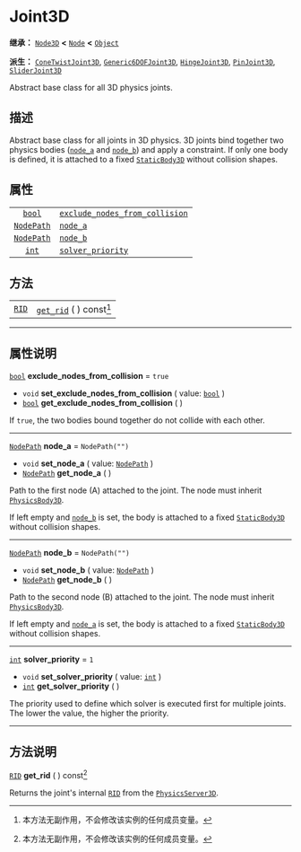 <!-- ⚠ 请勿编辑本文件 ⚠ -->
<!-- 本文档使用脚本从 WeDot 引擎源码仓库生成。 -->
<!-- 生成脚本：https://github.com/WeDot-Engine/WeDot/tree/4.3/doc/tools/make_md.py； -->
<!-- 原文件：https://github.com/WeDot-Engine/WeDot/tree/4.3/doc/classes/Joint3D.xml。 -->

<div id="_class_joint3d"></div>

# Joint3D

**继承：** [`Node3D`](class_node3d.md) **<** [`Node`](class_node.md) **<** [`Object`](class_object.md)

**派生：** [`ConeTwistJoint3D`](class_conetwistjoint3d.md), [`Generic6DOFJoint3D`](class_generic6dofjoint3d.md), [`HingeJoint3D`](class_hingejoint3d.md), [`PinJoint3D`](class_pinjoint3d.md), [`SliderJoint3D`](class_sliderjoint3d.md)

Abstract base class for all 3D physics joints.

## 描述

Abstract base class for all joints in 3D physics. 3D joints bind together two physics bodies ([`node_a`](#class_joint3d_property_node_a) and [`node_b`](#class_joint3d_property_node_b)) and apply a constraint. If only one body is defined, it is attached to a fixed [`StaticBody3D`](class_staticbody3d.md) without collision shapes.

## 属性

|||
|:-:|:--|
| [`bool`](class_bool.md)         | [`exclude_nodes_from_collision`](#class_joint3d_property_exclude_nodes_from_collision) | ``true``         |
| [`NodePath`](class_nodepath.md) | [`node_a`](#class_joint3d_property_node_a)                                             | ``NodePath("")`` |
| [`NodePath`](class_nodepath.md) | [`node_b`](#class_joint3d_property_node_b)                                             | ``NodePath("")`` |
| [`int`](class_int.md)           | [`solver_priority`](#class_joint3d_property_solver_priority)                           | ``1``            |

## 方法

|||
|:-:|:--|
| [`RID`](class_rid.md) | [`get_rid`](#class_joint3d_method_get_rid) ( ) const[^const] |

<!-- rst-class:: classref-section-separator -->

---

## 属性说明

<div id="_class_joint3d_property_exclude_nodes_from_collision"></div>

[`bool`](class_bool.md) **exclude_nodes_from_collision** = ``true`` <div id="class_joint3d_property_exclude_nodes_from_collision"></div>

- `void` **set_exclude_nodes_from_collision** ( value: [`bool`](class_bool.md) )
- [`bool`](class_bool.md) **get_exclude_nodes_from_collision** ( )

If `true`, the two bodies bound together do not collide with each other.

<!-- rst-class:: classref-item-separator -->

---

<div id="_class_joint3d_property_node_a"></div>

[`NodePath`](class_nodepath.md) **node_a** = ``NodePath("")`` <div id="class_joint3d_property_node_a"></div>

- `void` **set_node_a** ( value: [`NodePath`](class_nodepath.md) )
- [`NodePath`](class_nodepath.md) **get_node_a** ( )

Path to the first node (A) attached to the joint. The node must inherit [`PhysicsBody3D`](class_physicsbody3d.md).

If left empty and [`node_b`](#class_joint3d_property_node_b) is set, the body is attached to a fixed [`StaticBody3D`](class_staticbody3d.md) without collision shapes.

<!-- rst-class:: classref-item-separator -->

---

<div id="_class_joint3d_property_node_b"></div>

[`NodePath`](class_nodepath.md) **node_b** = ``NodePath("")`` <div id="class_joint3d_property_node_b"></div>

- `void` **set_node_b** ( value: [`NodePath`](class_nodepath.md) )
- [`NodePath`](class_nodepath.md) **get_node_b** ( )

Path to the second node (B) attached to the joint. The node must inherit [`PhysicsBody3D`](class_physicsbody3d.md).

If left empty and [`node_a`](#class_joint3d_property_node_a) is set, the body is attached to a fixed [`StaticBody3D`](class_staticbody3d.md) without collision shapes.

<!-- rst-class:: classref-item-separator -->

---

<div id="_class_joint3d_property_solver_priority"></div>

[`int`](class_int.md) **solver_priority** = ``1`` <div id="class_joint3d_property_solver_priority"></div>

- `void` **set_solver_priority** ( value: [`int`](class_int.md) )
- [`int`](class_int.md) **get_solver_priority** ( )

The priority used to define which solver is executed first for multiple joints. The lower the value, the higher the priority.

<!-- rst-class:: classref-section-separator -->

---

## 方法说明

<div id="_class_joint3d_method_get_rid"></div>

[`RID`](class_rid.md) **get_rid** ( ) const[^const]<div id="class_joint3d_method_get_rid"></div>

Returns the joint's internal [`RID`](class_rid.md) from the [`PhysicsServer3D`](class_physicsserver3d.md).

[^virtual]: 本方法通常需要用户覆盖才能生效。
[^const]: 本方法无副作用，不会修改该实例的任何成员变量。
[^vararg]: 本方法除了能接受在此处描述的参数外，还能够继续接受任意数量的参数。
[^constructor]: 本方法用于构造某个类型。
[^static]: 调用本方法无需实例，可直接使用类名进行调用。
[^operator]: 本方法描述的是使用本类型作为左操作数的有效运算符。
[^bitfield]: 这个值是由下列位标志构成位掩码的整数。
[^void]: 无返回值。

